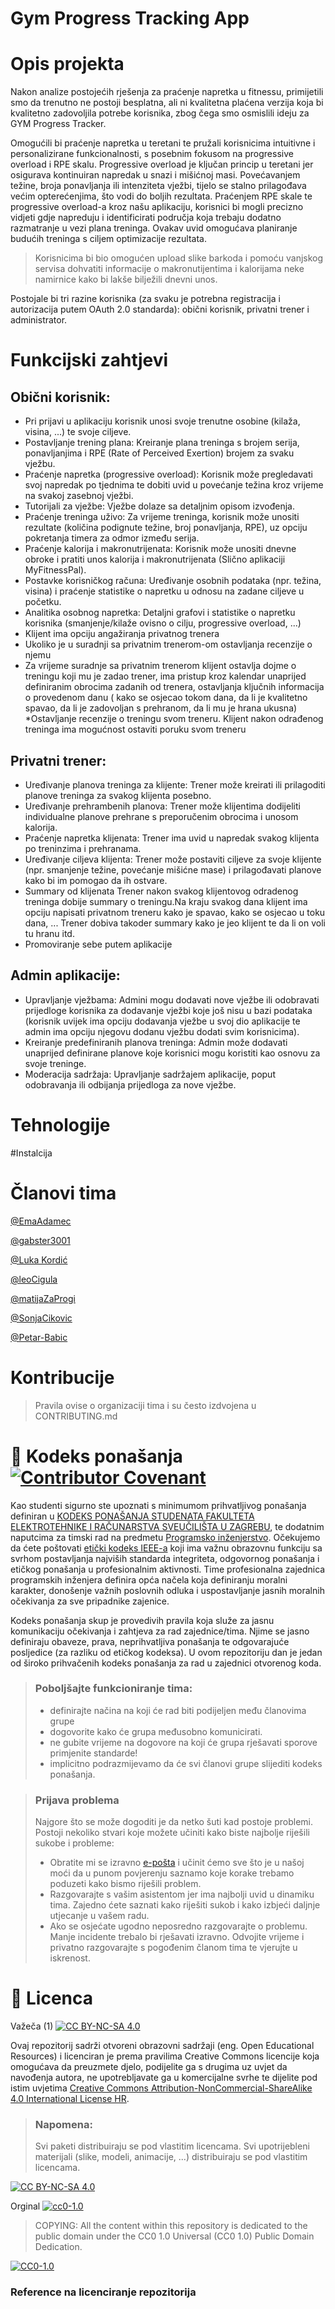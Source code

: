 # Gym Progress Tracking App

# Opis projekta
Nakon analize postojećih rješenja za praćenje napretka u fitnessu, primijetili smo da trenutno ne postoji besplatna, ali ni kvalitetna plaćena verzija koja bi kvalitetno zadovoljila potrebe korisnika, zbog čega smo osmislili ideju za GYM Progress Tracker.

Omogućili bi praćenje napretka u teretani te pružali korisnicima intuitivne i personalizirane funkcionalnosti, s posebnim fokusom na progressive overload i RPE skalu. Progressive overload je ključan princip u teretani jer osigurava kontinuiran napredak u snazi i mišićnoj masi. Povećavanjem težine, broja ponavljanja ili intenziteta vježbi, tijelo se stalno prilagođava većim opterećenjima, što vodi do boljih rezultata. Praćenjem RPE skale te progressive overload-a kroz našu aplikaciju, korisnici bi mogli precizno vidjeti gdje napreduju i identificirati područja koja trebaju dodatno razmatranje u vezi plana treninga. Ovakav uvid omogućava planiranje budućih treninga s ciljem optimizacije rezultata.
>Korisnicima bi bio omogućen upload slike barkoda i pomoću vanjskog servisa dohvatiti informacije o makronutijentima i kalorijama neke namirnice kako bi lakše bilježili dnevni unos.

Postojale bi tri razine korisnika (za svaku je potrebna registracija i autorizacija putem OAuth 2.0 standarda): obični korisnik, privatni trener i administrator.

# Funkcijski zahtjevi
## Obični korisnik: 
* Pri prijavi u aplikaciju korisnik unosi svoje trenutne osobine (kilaža, visina, ...) te svoje ciljeve.
* Postavljanje trening plana: Kreiranje plana treninga s brojem serija, ponavljanjima i RPE (Rate of Perceived Exertion) brojem za svaku vježbu. 
* Praćenje napretka (progressive overload): Korisnik može pregledavati svoj napredak po tjednima te dobiti uvid u povećanje težina kroz vrijeme na svakoj zasebnoj vježbi.  
* Tutorijali za vježbe: Vježbe dolaze sa detaljnim opisom izvođenja. 
* Praćenje treninga uživo: Za vrijeme treninga, korisnik može unositi rezultate (količina podignute težine, broj ponavljanja, RPE), uz opciju pokretanja timera za odmor između serija. 
* Praćenje kalorija i makronutrijenata: Korisnik može unositi dnevne obroke i pratiti unos kalorija i makronutrijenata (Slično aplikaciji MyFitnessPal). 
* Postavke korisničkog računa: Uređivanje osobnih podataka (npr. težina, visina) i praćenje statistike o napretku u odnosu na zadane ciljeve u početku.
* Analitika osobnog napretka: Detaljni grafovi i statistike o napretku korisnika (smanjenje/kilaže ovisno o cilju, progressive overload, ...) 
* Klijent ima opciju angažiranja privatnog trenera
* Ukoliko je u suradnji sa privatnim trenerom-om ostavljanja recenzije o njemu
* Za vrijeme suradnje sa privatnim trenerom klijent ostavlja dojme o treningu koji mu je zadao trener, ima pristup kroz kalendar unaprijed definiranim obrocima zadanih od trenera, ostavljanja ključnih informacija o provedenom danu ( kako se osjecao tokom dana, da li je kvalitetno spavao, da li je zadovoljan s prehranom, da li mu je hrana ukusna)
*Ostavljanje recenzije o treningu svom treneru. Klijent nakon odrađenog treninga ima mogućnost ostaviti poruku svom treneru

## Privatni trener: 
* Uređivanje planova treninga za klijente: Trener može kreirati ili prilagoditi planove treninga za svakog klijenta posebno. 
* Uređivanje prehrambenih planova: Trener može klijentima dodijeliti individualne planove prehrane s preporučenim obrocima i unosom kalorija. 
* Praćenje napretka klijenata: Trener ima uvid u napredak svakog klijenta po treninzima i prehranama. 
* Uređivanje ciljeva klijenta: Trener može postaviti ciljeve za svoje klijente (npr. smanjenje težine, povećanje mišićne mase) i prilagođavati planove kako bi im pomogao da ih ostvare. 
* Summary od klijenata Trener nakon svakog klijentovog odradenog treninga dobije summary o treningu.Na kraju svakog dana klijent ima opciju napisati privatnom treneru kako je spavao, kako se osjecao u toku dana, ... Trener dobiva takoder summary kako je jeo klijent te da li on voli tu hranu itd.
* Promoviranje sebe putem aplikacije

## Admin aplikacije: 
* Upravljanje vježbama: Admini mogu dodavati nove vježbe ili odobravati prijedloge korisnika za dodavanje vježbi koje još nisu u bazi podataka (korisnik uvijek ima opciju dodavanja vježbe u svoj dio aplikacije te admin ima opciju njegovu dodanu vježbu dodati svim korisnicima). 
* Kreiranje predefiniranih planova treninga: Admin može dodavati unaprijed definirane planove koje korisnici mogu koristiti kao osnovu za svoje treninge. 
* Moderacija sadržaja: Upravljanje sadržajem aplikacije, poput odobravanja ili odbijanja prijedloga za nove vježbe. 


# Tehnologije

#Instalcija
# Članovi tima 
[@EmaAdamec](https://github.com/EmaAdamec)

[@gabster3001](https://github.com/gabster3001)

[@Luka Kordić](https://github.com/kordicluka)

[@leoCigula](https://github.com/leoCigula)

[@matijaZaProgi](https://github.com/matijaZaProgi)

[@SonjaCikovic](https://github.com/SonjaCikovic)

[@Petar-Babic](https://github.com/Petar-Babic)

# Kontribucije
>Pravila ovise o organizaciji tima i su često izdvojena u CONTRIBUTING.md



# 📝 Kodeks ponašanja [![Contributor Covenant](https://img.shields.io/badge/Contributor%20Covenant-2.1-4baaaa.svg)](CODE_OF_CONDUCT.md)
Kao studenti sigurno ste upoznati s minimumom prihvatljivog ponašanja definiran u [KODEKS PONAŠANJA STUDENATA FAKULTETA ELEKTROTEHNIKE I RAČUNARSTVA SVEUČILIŠTA U ZAGREBU](https://www.fer.hr/_download/repository/Kodeks_ponasanja_studenata_FER-a_procisceni_tekst_2016%5B1%5D.pdf), te dodatnim naputcima za timski rad na predmetu [Programsko inženjerstvo](https://wwww.fer.hr).
Očekujemo da ćete poštovati [etički kodeks IEEE-a](https://www.ieee.org/about/corporate/governance/p7-8.html) koji ima važnu obrazovnu funkciju sa svrhom postavljanja najviših standarda integriteta, odgovornog ponašanja i etičkog ponašanja u profesionalnim aktivnosti. Time profesionalna zajednica programskih inženjera definira opća načela koja definiranju  moralni karakter, donošenje važnih poslovnih odluka i uspostavljanje jasnih moralnih očekivanja za sve pripadnike zajenice.

Kodeks ponašanja skup je provedivih pravila koja služe za jasnu komunikaciju očekivanja i zahtjeva za rad zajednice/tima. Njime se jasno definiraju obaveze, prava, neprihvatljiva ponašanja te  odgovarajuće posljedice (za razliku od etičkog kodeksa). U ovom repozitoriju dan je jedan od široko prihvačenih kodeks ponašanja za rad u zajednici otvorenog koda.
>### Poboljšajte funkcioniranje tima:
>* definirajte načina na koji će rad biti podijeljen među članovima grupe
>* dogovorite kako će grupa međusobno komunicirati.
>* ne gubite vrijeme na dogovore na koji će grupa rješavati sporove primjenite standarde!
>* implicitno podrazmijevamo da će svi članovi grupe slijediti kodeks ponašanja.
 
>###  Prijava problema
>Najgore što se može dogoditi je da netko šuti kad postoje problemi. Postoji nekoliko stvari koje možete učiniti kako biste najbolje riješili sukobe i probleme:
>* Obratite mi se izravno [e-pošta](mailto:vlado.sruk@fer.hr) i  učinit ćemo sve što je u našoj moći da u punom povjerenju saznamo koje korake trebamo poduzeti kako bismo riješili problem.
>* Razgovarajte s vašim asistentom jer ima najbolji uvid u dinamiku tima. Zajedno ćete saznati kako riješiti sukob i kako izbjeći daljnje utjecanje u vašem radu.
>* Ako se osjećate ugodno neposredno razgovarajte o problemu. Manje incidente trebalo bi rješavati izravno. Odvojite vrijeme i privatno razgovarajte s pogođenim članom tima te vjerujte u iskrenost.

# 📝 Licenca
Važeča (1)
[![CC BY-NC-SA 4.0][cc-by-nc-sa-shield]][cc-by-nc-sa]

Ovaj repozitorij sadrži otvoreni obrazovni sadržaji (eng. Open Educational Resources)  i licenciran je prema pravilima Creative Commons licencije koja omogućava da preuzmete djelo, podijelite ga s drugima uz 
uvjet da navođenja autora, ne upotrebljavate ga u komercijalne svrhe te dijelite pod istim uvjetima [Creative Commons Attribution-NonCommercial-ShareAlike 4.0 International License HR][cc-by-nc-sa].
>
> ### Napomena:
>
> Svi paketi distribuiraju se pod vlastitim licencama.
> Svi upotrijebleni materijali  (slike, modeli, animacije, ...) distribuiraju se pod vlastitim licencama.

[![CC BY-NC-SA 4.0][cc-by-nc-sa-image]][cc-by-nc-sa]

[cc-by-nc-sa]: https://creativecommons.org/licenses/by-nc/4.0/deed.hr 
[cc-by-nc-sa-image]: https://licensebuttons.net/l/by-nc-sa/4.0/88x31.png
[cc-by-nc-sa-shield]: https://img.shields.io/badge/License-CC%20BY--NC--SA%204.0-lightgrey.svg

Orginal [![cc0-1.0][cc0-1.0-shield]][cc0-1.0]
>
>COPYING: All the content within this repository is dedicated to the public domain under the CC0 1.0 Universal (CC0 1.0) Public Domain Dedication.
>
[![CC0-1.0][cc0-1.0-image]][cc0-1.0]

[cc0-1.0]: https://creativecommons.org/licenses/by/1.0/deed.en
[cc0-1.0-image]: https://licensebuttons.net/l/by/1.0/88x31.png
[cc0-1.0-shield]: https://img.shields.io/badge/License-CC0--1.0-lightgrey.svg

### Reference na licenciranje repozitorija
